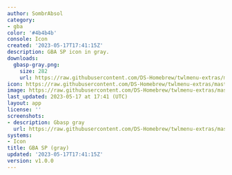 ```yaml
---
author: SombrAbsol
category:
- gba
color: '#4b4b4b'
console: Icon
created: '2023-05-17T17:41:15Z'
description: GBA SP icon in gray.
downloads:
  gbasp-gray.png:
    size: 282
    url: https://raw.githubusercontent.com/DS-Homebrew/twlmenu-extras/master/_nds/TWiLightMenu/icons/gbasp-gray.png
icon: https://raw.githubusercontent.com/DS-Homebrew/twlmenu-extras/master/_nds/TWiLightMenu/icons/gbasp-gray.png
image: https://raw.githubusercontent.com/DS-Homebrew/twlmenu-extras/master/_nds/TWiLightMenu/icons/gbasp-gray.png
last_updated: 2023-05-17 at 17:41 (UTC)
layout: app
license: ''
screenshots:
- description: Gbasp gray
  url: https://raw.githubusercontent.com/DS-Homebrew/twlmenu-extras/master/_nds/TWiLightMenu/icons/gbasp-gray.png
systems:
- Icon
title: GBA SP (gray)
updated: '2023-05-17T17:41:15Z'
version: v1.0.0
---
```

